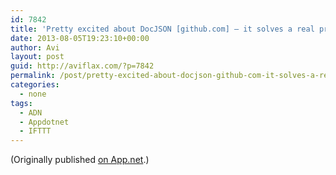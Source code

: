 ```yaml
---
id: 7842
title: 'Pretty excited about DocJSON [github.com] — it solves a real problem in a very lightweight and simple way. If it takes off it could become *way* easier to employ and implement JSON web APIs.'
date: 2013-08-05T19:23:10+00:00
author: Avi
layout: post
guid: http://aviflax.com/?p=7842
permalink: /post/pretty-excited-about-docjson-github-com-it-solves-a-real-problem-in-a-very-lightweight-and-simple-way-if-it-takes-off-it-could-become-way-easier-to-employ-and-implement-json-web-apis/
categories:
  - none
tags:
  - ADN
  - Appdotnet
  - IFTTT
---
```

(Originally published [on App.net](http://alpha.app.net/aviflax/post/8502712).)